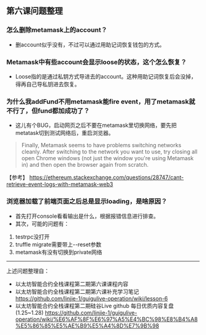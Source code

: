 ## 第六课问题整理

### 怎么删除metamask上的account？ 
* 删account似乎没有，不过可以通过用助记词恢复钱包的方式。 

### Metamask中有些account会显示loose的状态，这个怎么恢复？ 
* Loose指的是通过私钥方式导进去的account。这种用助记词恢复后会没掉，得再自己导私钥进去恢复。 

### 为什么我addFund不用metamask能fire event，用了metamask就不行了，但fund都加成功了？  
* 这儿有个BUG，启动网页之后不要在metamask里切换网络，要先把metatask切到测试网络后，重启浏览器。 
> Finally, Metamask seems to have problems switching networks cleanly. After switching to the network you want to use, try closing all open Chrome windows (not just the window you're using Metamask in) and then open the browser again from scratch. 

【参考】 https://ethereum.stackexchange.com/questions/28747/cant-retrieve-event-logs-with-metamask-web3 

### 浏览器加载了前端页面之后总是显示loading，是啥原因？ 
* 首先打开console看看输出是什么，根据报错信息进行排查。 
* 其次，可能的问题有：
1. testrpc没打开 
2. truffle migrate需要带上--reset参数 
3. metamask有没有切换到private网络 

---
上述问题整理自：
* 以太坊智能合约全栈课程第二期第六课课程内容 
* 以太坊智能合约全栈课程第二期第六课补充学习笔记 
https://github.com/linjie-1/guigulive-operation/wiki/lesson-6 
* 以太坊智能合约全栈课程第二期硅谷Live github 每日优质内容复盘(1.25~1.28) 
https://github.com/linjie-1/guigulive-operation/wiki/%E6%AF%8F%E6%97%A5%E4%BC%98%E8%B4%A8%E5%86%85%E5%AE%B9%E5%A4%8D%E7%9B%98

